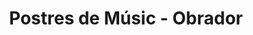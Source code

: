 ---
title: "Postres de Músic - Obrador"
url: /la-pobla-de-segur/postres-de-music-obrador/
shop: Bäckerei
---